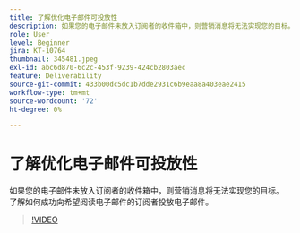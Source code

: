 ```yaml
---
title: 了解优化电子邮件可投放性
description: 如果您的电子邮件未放入订阅者的收件箱中，则营销消息将无法实现您的目标。 了解如何成功向希望阅读电子邮件的订阅者投放电子邮件。
role: User
level: Beginner
jira: KT-10764
thumbnail: 345481.jpeg
exl-id: abc6d870-6c2c-453f-9239-424cb2803aec
feature: Deliverability
source-git-commit: 433b00dc5dc1b7dde2931c6b9eaa8a403eae2415
workflow-type: tm+mt
source-wordcount: '72'
ht-degree: 0%

---
```


# 了解优化电子邮件可投放性

如果您的电子邮件未放入订阅者的收件箱中，则营销消息将无法实现您的目标。 了解如何成功向希望阅读电子邮件的订阅者投放电子邮件。

>[!VIDEO](https://video.tv.adobe.com/v/345481/?quality=12&learn=on)
